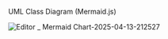  UML Class Diagram (Mermaid.js)

![Editor _ Mermaid Chart-2025-04-13-212527](https://github.com/user-attachments/assets/33d46e48-7de2-4b06-989d-cb37bf0ac732)
